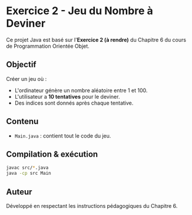 # Exercice 2 - Jeu du Nombre à Deviner

Ce projet Java est basé sur l'**Exercice 2 (à rendre)** du Chapitre 6 du cours de Programmation Orientée Objet.

## Objectif
Créer un jeu où :
- L'ordinateur génère un nombre aléatoire entre 1 et 100.
- L'utilisateur a **10 tentatives** pour le deviner.
- Des indices sont donnés après chaque tentative.

## Contenu
- `Main.java` : contient tout le code du jeu.

## Compilation & exécution
```bash
javac src/*.java
java -cp src Main
```

## Auteur
Développé en respectant les instructions pédagogiques du Chapitre 6.
